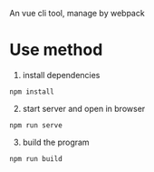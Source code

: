 An vue cli tool, manage by webpack

# Use method
1. install dependencies
```
npm install
```
2. start server and open in browser
```
npm run serve
``` 
3. build the program
```
npm run build
```